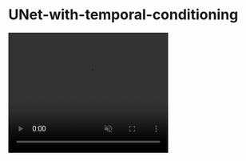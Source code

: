 # UNet-with-temporal-conditioning
<video width="320" height="240" autoplay loop muted playsinline>
  <source src="output_video.mp4" type="video/mp4" />
</video>
